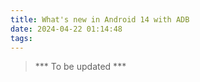 ```yaml
---
title: What's new in Android 14 with ADB
date: 2024-04-22 01:14:48
tags:
---
```

> *** To be updated ***